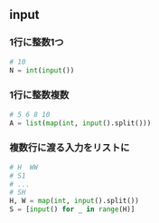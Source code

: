## input 

### 1行に整数1つ

```py
# 10
N = int(input())
```

### 1行に整数複数

```py
# 5 6 8 10
A = list(map(int, input().split()))
```

### 複数行に渡る入力をリストに

```py
# H  WW
# S1
# ...
# SH
H, W = map(int, input().split())
S = [input() for _ in range(H)]
```
